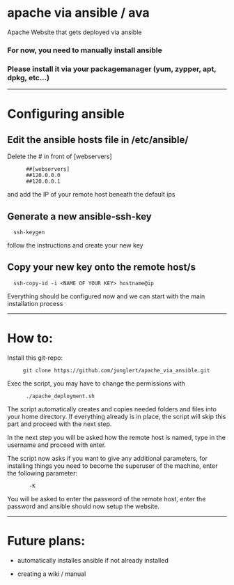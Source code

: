 # apache via ansible / ava
Apache Website that gets deployed via ansible
### For now, you need to manually install ansible
### Please install it via your packagemanager (yum, zypper, apt, dpkg, etc...)
***
# Configuring ansible
  
  ## Edit the ansible hosts file in /etc/ansible/
  
  Delete the # in front of [webservers]
  
          ##[webservers]
          ##120.0.0.0
          ##120.0.0.1
          
  and add the IP of your remote host beneath the default ips
  
  ## Generate a new ansible-ssh-key
  
      ssh-keygen
      
  follow the instructions and create your new key
  
  ## Copy your new key onto the remote host/s
  
      ssh-copy-id -i <NAME OF YOUR KEY> hostname@ip
      
  Everything should be configured now and we can start with the main installation process
***
# How to:
  
  Install this git-repo:
  
         git clone https://github.com/junglert/apache_via_ansible.git

    
  Exec the script, you may have to change the permissions with 
              
          ./apache_deployment.sh         
    
  The script automatically creates and copies needed folders and files into your home directory.
  If everything already is in place, the script will skip this part and proceed with the next step.
  
  In the next step you will be asked how the remote host is named, type in the username and proceed with enter.
  
  The script now asks if you want to give any additional parameters, for installing things you need to become the superuser of the machine, enter the following parameter:
  
           -K
  
  You will be asked to enter the password of the remote host, enter the password and ansible should now setup the website.
      
  ***    
   # Future plans:
   
   - automatically installes ansible if not already installed
     
   - creating a wiki / manual 
    
